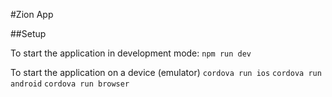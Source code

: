 #Zion App

##Setup

To start the application in development mode:
    `npm run dev`

To start the application on a device (emulator)
    `cordova run ios`
    `cordova run android`
    `cordova run browser`

